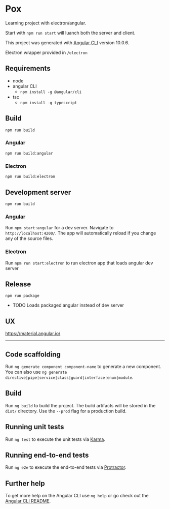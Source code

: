 # Pox

Learning project with electron/angular.

Start with `npm run start` will luanch both the server and client.

This project was generated with [Angular CLI](https://github.com/angular/angular-cli) version 10.0.6.

Electron wrapper provided in `/electron`

## Requirements
* node
* angular CLI
    * `npm install -g @angular/cli`
* tsc
    * `npm install -g typescript`

## Build
`npm run build`
### Angular
`npm run build:angular`
### Electron
`npm run build:electron`

## Development server
`npm run build`
### Angular 
Run `npm start:angular` for a dev server. Navigate to `http://localhost:4200/`. The app will automatically reload if you change any of the source files.

### Electron
Run `npm run start:electron` to run electron app that loads angular dev server

## Release
`npm run package`
* TODO Loads packaged angular instead of dev server


## UX
https://material.angular.io/

---

## Code scaffolding

Run `ng generate component component-name` to generate a new component. You can also use `ng generate directive|pipe|service|class|guard|interface|enum|module`.

## Build

Run `ng build` to build the project. The build artifacts will be stored in the `dist/` directory. Use the `--prod` flag for a production build.

## Running unit tests

Run `ng test` to execute the unit tests via [Karma](https://karma-runner.github.io).

## Running end-to-end tests

Run `ng e2e` to execute the end-to-end tests via [Protractor](http://www.protractortest.org/).

## Further help

To get more help on the Angular CLI use `ng help` or go check out the [Angular CLI README](https://github.com/angular/angular-cli/blob/master/README.md).
